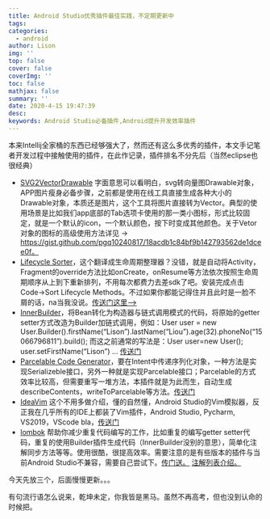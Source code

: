 ```yaml
---
title: Android Studio优秀插件最佳实践，不定期更新中
tags:
categories:
  - android
author: Lison
img: ''
top: false
cover: false
coverImg: ''
toc: false
mathjax: false
summary: ''
date: 2020-4-15 19:47:39
desc:
keywords: Android Studio必备插件,Android提升开发效率插件
---
```


本来Intellij全家桶的东西已经够强大了，然而还有这么多优秀的插件，本文手记笔者开发过程中接触使用的插件，在此作记录，插件排名不分先后（当然eclipse也很经典）

<!--more-->

- [SVG2VectorDrawable](https://plugins.jetbrains.com/plugin/8103-svg2vectordrawable) 字面意思可以看明白，svg转向量图Drawable对象，APP图片瘦身必备步骤，之前都是使用在线工具直接生成各种大小的Drawable对象，本质还是图片，这个工具将图片直接转为Vector。典型的使用场景是比如我们app底部的Tab选项卡使用的那一类小图标，形式比较固定，就是一个默认的icon，一个默认颜色，按下时变成其他颜色。关于Vetor对象的图标的高级使用方法详见 -> https://gist.github.com/pgq10240817/18acdb1c84bf9b142793562de1dcee0f。
- [Lifecycle Sorter](https://plugins.jetbrains.com/plugin/7742-lifecycle-sorter)，这个翻译成生命周期整理器？没错，就是自动将Activity，Fragment的override方法比如onCreate，onResume等方法依次按照生命周期顺序从上到下重新排列，不用每次都费力去差sdk了吧。安装完成点击Code->Sort Lifecycle Methods。不过如果你都能记得住并且此时是一脸不屑的话，na当我没说。[传送门这里—>](https://plugins.jetbrains.com/plugin/7742-lifecycle-sorter)
- [InnerBuilder](https://plugins.jetbrains.com/plugin/7354-innerbuilder)，将Bean转化为构造器与链式调用模式的代码，将原始的getter setter方式改造为Builder加链式调用，例如：User user = new User.Builder().firstName(“Lison”).lastName(“Liou”).age(32).phoneNo(“15066796811”).build();
  而这之前通常的写法是：User user=new User(); user.setFirstName(“Lison”) … [传送门](https://plugins.jetbrains.com/plugin/7354-innerbuilder)
- [Parcelable Code Generator](https://plugins.jetbrains.com/plugin/7332-android-parcelable-code-generator)，要在Intent中传递序列化对象，一种方法是实现Serializeble接口，另外一种就是实现Parcelable接口；Parcelable的方式效率比较高，但需要重写一堆方法，本插件就是为此而生，自动生成describeContents，writeToParcelable等方法。[传送门](https://plugins.jetbrains.com/plugin/7332-android-parcelable-code-generator)
- [IdeaVim](https://plugins.jetbrains.com/plugin/164-ideavim/) 这个不用多做介绍，懂的自然懂，Android Studio的Vim模拟器，反正我在几乎所有的IDE上都装了Vim插件，Android Studio, Pycharm, VS2019，VScode bla，[传送门](https://plugins.jetbrains.com/plugin/164-ideavim/)
- [lombok](https://plugins.jetbrains.com/plugin/6317-lombok/versions) 帮助你减少重复代码编写的工作，比如重复的编写getter setter代码，重复的使用Builder插件生成代码（InnerBuilder没别的意思），简单化注解同步方法等等。使用很酷，很提高效率。需要注意的是有些版本的插件与当前Android Studio不兼容，需要自己尝试下。[传门送。](https://plugins.jetbrains.com/plugin/6317-lombok/versions) [注解列表介绍。](https://projectlombok.org/features/all)

 

今天先放三个，后面慢慢更新。。。

有句流行语怎么说来，乾坤未定，你我皆是黑马。虽然不再高考，但也没到认命的时候把。
